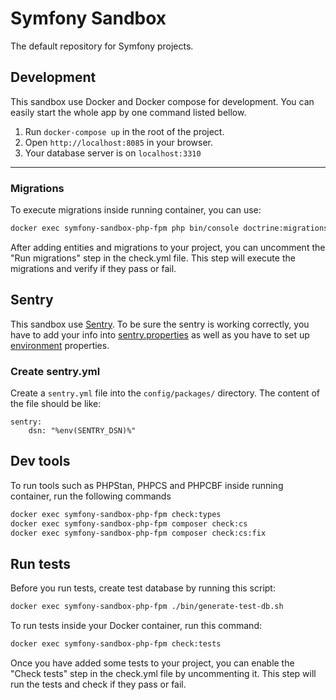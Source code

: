 # Symfony Sandbox
The default repository for Symfony projects.

## Development

This sandbox use Docker and Docker compose for development. You can easily start the whole app by one command listed bellow.

1. Run `docker-compose up` in the root of the project.
2. Open `http://localhost:8085` in your browser.
3. Your database server is on `localhost:3310`

---


### Migrations
To execute migrations inside running container, you can use:

~~~bash
docker exec symfony-sandbox-php-fpm php bin/console doctrine:migrations:migrate
~~~

After adding entities and migrations to your project, you can uncomment the "Run migrations" step in the check.yml file. This step will execute the migrations and verify if they pass or fail.
## Sentry

This sandbox use [Sentry](https://www.sentry.io). To be sure the sentry is working correctly, you have to add your info into [sentry.properties](sentry.properties) as well as you have to set up [environment](.env) properties.

### Create sentry.yml
Create a `sentry.yml` file into the `config/packages/` directory. The content of the file should be like:
```
sentry:
    dsn: "%env(SENTRY_DSN)%"
```

## Dev tools
To run tools such as PHPStan, PHPCS and PHPCBF inside running container, run the following commands

~~~bash
docker exec symfony-sandbox-php-fpm check:types
docker exec symfony-sandbox-php-fpm composer check:cs
docker exec symfony-sandbox-php-fpm composer check:cs:fix
~~~

## Run tests
Before you run tests, create test database by running this script:
~~~bash
docker exec symfony-sandbox-php-fpm ./bin/generate-test-db.sh
~~~
To run tests inside your Docker container, run this command:

~~~bash
docker exec symfony-sandbox-php-fpm check:tests
~~~

Once you have added some tests to your project, you can enable the "Check tests" step in the check.yml file by uncommenting it. This step will run the tests and check if they pass or fail.